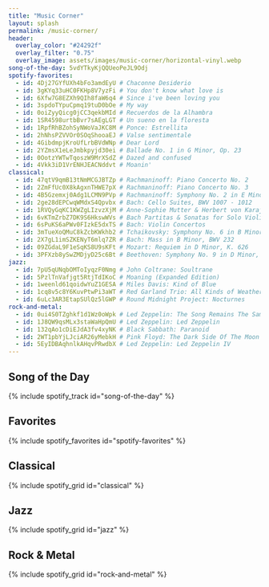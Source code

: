 ```yaml
---
title: "Music Corner"
layout: splash
permalink: /music-corner/
header:
  overlay_color: "#24292f"
  overlay_filter: "0.75"
  overlay_image: assets/images/music-corner/horizontal-vinyl.webp
song-of-the-day: 5vdYTkyKjQQUeoPeJL9Odj
spotify-favorites:
  - id: 4Dj27GYfUXh4bFo3amdEyU # Chaconne Desiderio
  - id: 3gKYq33uHC0FKHp8V7yzFi # You don't know what love is
  - id: 6Xfw7G8EZXh9QIh8faW6q4 # Since i've been loving you
  - id: 3spdoTYpuCpmq19tuD0bOe # My way
  - id: 0oiZyyQicg0jCC3qekbMId # Recuerdos de la Alhambra
  - id: 1SR4598urtbBvr7sAEgLGT # Un sueno en la floresta
  - id: 1RpfRhBZohSyNWoVaJKC8M # Ponce: Estrellita
  - id: 2hNhsPZVVOr0SOqShooaEJ # Valse sentimentale
  - id: 4GibdmpjKroUfLrbBVdWNp # Dear Lord
  - id: 2YZmsX1eLeJmbkpyjd30ei # Ballade No. 1 in G Minor, Op. 23
  - id: 0OotzYWTwTqoszW9MrXSdZ # Dazed and confused
  - id: 4Vkk3iD1VrENHJEACNddvt # Moanin'
classical:
  - id: 47qtV9qmB13tNmMCGJBTZp # Rachmaninoff: Piano Concerto No. 2
  - id: 2ZmFfUc0X8kAgxnTHWE7pX # Rachmaninoff: Piano Concerto No. 3
  - id: 4B5Gzemxj0Adg1LCMN9PVp # Rachmaninoff: Symphony No. 2 in E Minor, Op. 27
  - id: 2ge28dEPCwqWMdxS4Qpvbx # Bach: Cello Suites, BWV 1007 - 1012
  - id: 1RVQyGqKC1KWZgLIzvzXjM # Anne-Sophie Mutter & Herbert von Karajan: The Solo Concertos
  - id: 6vKTmZrbZ7DK9S6HkswWVs # Bach Partitas & Sonatas for Solo Violin
  - id: 6sPuKS6aPWv0FIzkE5dxTS # Bach: Violin Concertos
  - id: 3mTueXoQMuC8kZcbKWkhb2 # Tchaikovsky: Symphony No. 6 in B Minor, Op. 74 "Pathétique"
  - id: 2X7gL1imSZKENyT6mlq7ZR # Bach: Mass in B Minor, BWV 232
  - id: 09ZGdaL9F1eSqKS8U9sKFt # Mozart: Requiem in D Minor, K. 626
  - id: 3PFXzb8ySwZMDjyD25c6Bt # Beethoven: Symphony No. 9 in D Minor, Op. 125 "Choral"
jazz:
  - id: 7pU5qUNqbOMToIyqzF0Nmg # John Coltrane: Soultrane
  - id: 5PzlTnVafjgt5RtjTdIKoC # Moaning (Expanded Edition)
  - id: 1weenld61qoidwYuZ1GESA # Miles Davis: Kind of Blue
  - id: 1cq8v5c8Y6KuvPtwPi3aWT # Red Garland Trio: All Kinds of Weather
  - id: 6uLc3AR3EtapSUlQz5lGWP # Round Midnight Project: Nocturnes
rock-and-metal:
  - id: 0ui4S0TZghkf1d1Wz0oWpk # Led Zeppelin: The Song Remains The Same
  - id: 1J8QW9qsMLx3staWaHpQmU # Led Zeppelin: Led Zeppelin
  - id: 132qAo1cDiEJdA3fv4xyNK # Black Sabbath: Paranoid
  - id: 2WT1pbYjLJciAR26yMebkH # Pink Floyd: The Dark Side Of The Moon
  - id: 5EyIDBAqhnlkAHqvPRwdbX # Led Zeppelin: Led Zeppelin IV
---
```


## Song of the Day

{% include spotify_track id="song-of-the-day" %}

## Favorites

{% include spotify_favorites id="spotify-favorites" %}

## Classical

{% include spotify_grid id="classical" %}

## Jazz

{% include spotify_grid id="jazz" %}

## Rock & Metal

{% include spotify_grid id="rock-and-metal" %}
